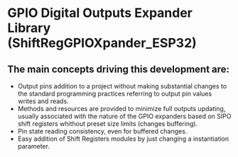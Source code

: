 # GPIO Digital Outputs Expander Library (ShiftRegGPIOXpander_ESP32)  

## The main concepts driving this development are:
   - Output pins addition to a project without making substantial changes to the standard programming practices referring to output pin values writes and reads.
   - Methods and resources are provided to minimize full outputs updating, usually associated with the nature of the GPIO expanders based on SIPO shift registers whithout preset size limits (changes buffering).
   - Pin state reading consistency, even for buffered changes.
   - Easy addition of Shift Registers modules by just changing a instantiation parameter.
